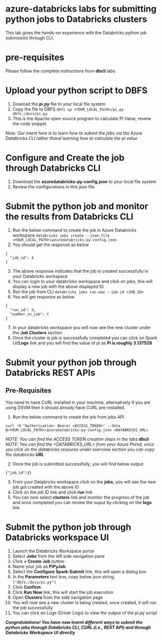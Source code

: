 # azure-databricks labs for submitting python jobs to Databricks clusters
This lab gives the hands-on experience with the Databricks python job submission through CLI.

# pre-requisites
Please follow the complete instructions from **dbcli** labs

# Upload your python script to DBFS

1. Dowload the **pi.py** file to your local file system 
2. Copy the file to DBFS
    ` dbfs cp <YOUR_LOCAL_PatH>/pi.py dbfs:/docs/pi.py `
3. This is the Apache open source program to calculate PI Value, reveiw the code snippet 

*Note: Our intent here is to learn how to submit the jobs via the Azure Databricks CLI rather thand learning how to calculate the pi value*

# Configure and Create the job through Databricks CLI

1. Download the **azuredatabricks-py-config.json** to your local file system 
2. Review the configurations in this json file

# Submit the python job and monitor the results from Databricks CLI

1. Run the below command to create the job in Azure Databricks workspace
    ` databricks jobs create --json-file <YOUR_LOCAL_PATH>\azuredatabricks-py-config.json `
2. You should get the response as below

```
{
  "job_id": X
}
```
3. The above response indicates that the job is created successfully in your Databricks workspace
4. You can login to your databricks workspace and click on jobs, this will display a new job with the above displayed ID
5. Run the job from CLI
    ` databricks jobs run-now --job-id <JOB_ID> `
6. You will get response as below
```
{
  "run_id": X,
  "number_in_job": Y
} 
```
7. In your databricks workspace you will now see the new cluster under the **Job Clusters** section
8. Once the cluster is job is successfully completed you can click on Spark UI/**Logs** link and you will find the value of pi as **Pi is roughly 3.137528**

# Submit your python job through Databricks REST APIs

## Pre-Requisites
You need to have CURL installed in your machine, alternatively if you are using DSVM then it should already have CURL pre-installed.

1. Run the below command to create the job from jobs API

` curl -H "Authorization: Bearer <ACCESS_TOKEN>" --data @<YOUR_LOCAL_PATH>\azuredatabricks-py-config.json <DATABRICKS_URL> `

*NOTE: You can find the ACCESS TOKEN creation steps in the labs **dbcli***
*NOTE: You can find the <DATABRICKS_URL> from your Azure Portal, once you click on the databricks resource under overview section you can copy the databricks **URL***

2. Once the job is submitted successfully, you will find below output
```
{"job_id":X}
```

3. From your Databricks workspace click on the **jobs**, you will see the new job got created with the above ID
4. Click on the job ID link and click **run** link
5. You can now select **clusters** link and monitor the progress of the job and once completed you can review the ouput by clicking on the **logs** link 

# Submit the python job through Databricks workspace UI

1. Launch the Databricks Workspace portal
2. Select **Jobs** from the left side navigation pane
3. Click **+ Create Job** button
4. Name your job as **PiPyJob**
5. Select the **Configure Spark-Submit** link, this will open a dialog box
6. In the **Parameters** text box, copy below json string,  
 `["dbfs:/docs/pi.py"]`
 7. Click **Confirm**
 8. Click **Run Now** link, this will start the job execution
 9. Open **Clusters** from the side navigation page
 10. You will now see a new cluster is being created, once created, it will run the job successfully
 11. You can click on Logs (Driver Logs) to view the output of the pi.py script

 ***Congratulations! You have now learnt different ways to submit the python jobs through Databricks CLI, CURL (i.e., REST API) and through Databricks Workspace UI directly*** 

